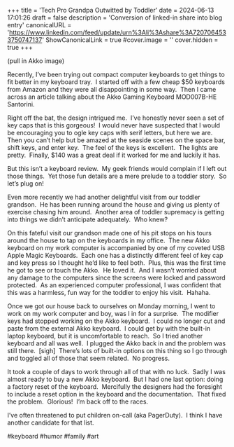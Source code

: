 +++
title = 'Tech Pro Grandpa Outwitted by Toddler'
date = 2024-06-13 17:01:26
draft = false
description = 'Conversion of linked-in share into blog entry'
canonicalURL = 'https://www.linkedin.com/feed/update/urn%3Ali%3Ashare%3A7207064533750747137'
ShowCanonicalLink = true
#cover.image = ''
cover.hidden = true
+++

(pull in Akko image)

Recently, I’ve been trying out compact computer keyboards to get things to fit
better in my keyboard tray.  I started off with a few cheap $50 keyboards from
Amazon and they were all disappointing in some way.  Then I came across an
article talking about the Akko Gaming Keyboard MOD007B-HE Santorini.

Right off the bat, the design intrigued me.  I’ve honestly never seen a set of
key caps that is this gorgeous!  I would never have suspected that I would be
encouraging you to ogle key caps with serif letters, but here we are.  Then you
can’t help but be amazed at the seaside scenes on the space bar, shift keys, and
enter key.  The feel of the keys is excellent.  The lights are pretty.  Finally,
$140 was a great deal if it worked for me and luckily it has.

But this isn’t a keyboard review.  My geek friends would complain if I left out
those things.  Yet those fun details are a mere prelude to a toddler story.  So
let’s plug on!

Even more recently we had another delightful visit from our toddler grandson. 
He has been running around the house and giving us plenty of exercise chasing
him around.  Another area of toddler supremacy is getting into things we didn’t
anticipate adequately.  Who knew?

On this fateful visit our grandson made one of his pit stops on his tours around
the house to tap on the keyboards in my office.  The new Akko keyboard on my
work computer is accompanied by one of my coveted USB Apple Magic Keyboards. 
Each one has a distinctly different feel of key cap and key press so I thought
he’d like to feel both.  Plus, this was the first time he got to see or touch
the Akko.  He loved it.  And I wasn’t worried about any damage to the computers
since the screens were locked and password protected.  As an experienced
computer professional, I was confident that this was a harmless, fun way for the
toddler to enjoy his visit.  Hahaha.

Once we got our house back to ourselves on Monday morning, I went to work on my
work computer and boy, was I in for a surprise.  The modifier keys had stopped
working on the Akko keyboard.  I could no longer cut and paste from the external
Akko keyboard.  I could get by with the built-in laptop keyboard, but it is
uncomfortable to reach.  So I tried another keyboard and all was well.  I
plugged the Akko back in and the problem was still there.  [sigh]  There’s lots
of built-in options on this thing so I go through and toggled all of those that
seem related.  No progress.

It took a couple of days to work through all of that with no luck.  Sadly I was
almost ready to buy a new Akko keyboard.  But I had one last option: doing a
factory reset of the keyboard.  Mercifully the designers had the foresight to
include a reset option in the keyboard and the documentation.  That fixed the
problem.  Glorious!  I’m back off to the races.

I’ve often threatened to put children on-call (aka PagerDuty).  I think I have
another candidate for that list.

#keyboard #humor #family #art
